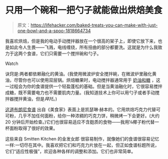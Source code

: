 # 只用一个碗和一把勺子就能做出烘焙美食

> 原文：<https://lifehacker.com/baked-treats-you-can-make-with-just-one-bowl-and-a-spoo-1818664734>

我喜欢烘焙，但是我的电动手动搅拌器放在一个很高的架子上，即使它放下来，也是如此令人生畏——飞溅，电线缠绕，所有扭曲的部分都要洗。这就是为什么我致力于这两个食谱，它们只需要一个搅拌碗和勺子。

Watch

诀窍是:两者都依赖融化的黄油。(我使用微波炉安全搅拌碗，在微波炉里融化黄油，尽管你也可以使用双层锅。烘焙糖果时，电动搅拌器通常用于 [奶油和糖](http://www.instructables.com/id/How-to-Cream-Butter-and-Sugar-by-Hand-or-with-a-M/) ，这一过程会为你的食谱提供一个轻盈蓬松的基础。但是当黄油融化时，它很容易搅拌成糖，既不需要电力也不需要肌肉力量。(我知道技术上你可以用勺子或者手动搅拌器搅拌黄油，但是*拜托*。)

[这道布朗尼食谱](https://www.epicurious.com/recipes/food/views/katharine-hepburns-brownies-106559) 出自《美食家》表面上是凯瑟琳·赫本的。它用烘焙巧克力代替可可粉，几乎不加任何面粉，给你一种浓稠的巧克力饼，稍微烤一下会更好。(大约 20 分钟后开始检查。)它们也很容易适应不含麸质的食物——我用⅛椰子粉代替一杯面粉取得了很好的效果。

这些来自 Smitten Kitchen 的金发女郎 很容易制作，就像她们的食谱很容易记忆一样:一切尽在其中。我喜欢把它们和巧克力片放在一起，但正如食谱标题所说，它们“适应性极强”，欢迎各种各样的调整和添加。它们也非常简单。